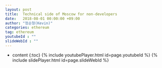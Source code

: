 ```yaml
---
layout: post
title:  Technical side of Moscow for non-developers
date:   2018-08-01 00:00:00 +09:00
author: "정순형(Kevin)"
categories: ethereum
tag: ethereum
youtubeId : ""
slideWebId : ""
---
```

* content
{:toc}
{% include youtubePlayer.html id=page.youtubeId %}
{% include slidePlayer.html id=page.slideWebId %}

